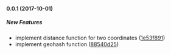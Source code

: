 #### 0.0.1 (2017-10-01)

##### New Features

* implement distance function for two coordinates ([1e53f891](https://github.com/MichaelSolati/geokit/commit/1e53f891529f5370de42b7033f4a2a9ed6c76067))
* implement geohash function ([88540d25](https://github.com/MichaelSolati/geokit/commit/88540d254aea4db4a0c1f9e7c6598d63768af8e9))

